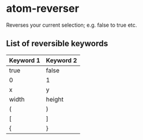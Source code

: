 # atom-reverser
Reverses your current selection; e.g. false to true etc.

## List of reversible keywords
| Keyword 1 | Keyword 2 |
|-----------|-----------|
| true      | false     |
| 0         | 1         |
| x         | y         |
| width     | height    |
| (         | )         |
| [         | ]         |
| {         | }         |
